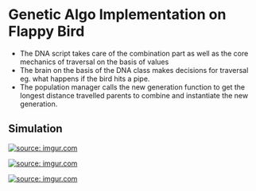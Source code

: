 # Genetic Algo Implementation on Flappy Bird

- The DNA script takes care of the combination part as well as the core mechanics of traversal on the basis of values
- The brain on the basis of the DNA class makes decisions for traversal eg. what happens if the bird hits a pipe.
- The population manager calls the new generation function to get the longest distance travelled parents to combine and instantiate the new generation.

## Simulation 

<a href="https://imgur.com/ZtbZoMj"><img src="https://i.imgur.com/ZtbZoMj.gif" title="source: imgur.com" /></a>

<a href="https://imgur.com/OPHHTbA"><img src="https://i.imgur.com/OPHHTbA.gif" title="source: imgur.com" /></a>

<a href="https://imgur.com/f73OyGN"><img src="https://i.imgur.com/f73OyGN.gif" title="source: imgur.com" /></a>
